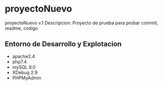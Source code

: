 # proyectoNuevo
proyectoNuevo v.1
Descripcion: Proyecto de prueba para probar commit, readme, codigo
## Entorno de Desarrollo y Explotacion
* apache2.4
* php7.4
* mySQL 8.0
* XDebug 2.9
* PHPMyAdmin

